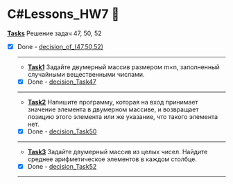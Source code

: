 # C#Lessons_HW7 :floppy_disk:

**<ins>Tasks</ins>** Решение задач 47, 50, 52
   
- [x] Done - [decision_of_(47,50,52)](https://github.com/RadmirSh/C_Lesson7/blob/main/Tasks/Program.cs)
  ___

  * **<ins>Task1</ins>** Задайте двумерный массив размером m×n, заполненный случайными вещественными числами.

   - [x] Done - [decision_Task47](https://github.com/RadmirSh/C_Lesson7/blob/main/Task1/Program.cs)
  ___

   * **<ins>Task2</ins>** Напишите программу, которая на вход принимает значение элемента в двумерном массиве, и возвращает позицию этого элемента или же указание, что такого элемента нет.

  - [x] Done - [decision_Task50](https://github.com/RadmirSh/C_Lesson7/blob/main/Task2/Program.cs)
  ___
  * **<ins>Task3</ins>** Задайте двумерный массив из целых чисел. Найдите среднее арифметическое элементов в каждом столбце.

  - [x] Done - [decision_Task52](https://github.com/RadmirSh/C_Lesson7/blob/main/Task3/Program.cs)
  ___
